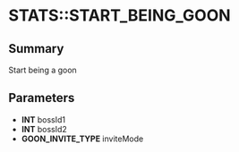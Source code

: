 # STATS::START_BEING_GOON

## Summary
Start being a goon

## Parameters
* **INT** bossId1
* **INT** bossId2
* **GOON_INVITE_TYPE** inviteMode